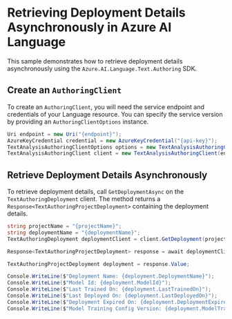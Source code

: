 # Retrieving Deployment Details Asynchronously in Azure AI Language

This sample demonstrates how to retrieve deployment details asynchronously using the `Azure.AI.Language.Text.Authoring` SDK.

## Create an `AuthoringClient`

To create an `AuthoringClient`, you will need the service endpoint and credentials of your Language resource. You can specify the service version by providing an `AuthoringClientOptions` instance.

```C# Snippet:CreateTextAuthoringClientForSpecificApiVersion
Uri endpoint = new Uri("{endpoint}");
AzureKeyCredential credential = new AzureKeyCredential("{api-key}");
TextAnalysisAuthoringClientOptions options = new TextAnalysisAuthoringClientOptions(TextAnalysisAuthoringClientOptions.ServiceVersion.V2025_05_15_Preview);
TextAnalysisAuthoringClient client = new TextAnalysisAuthoringClient(endpoint, credential, options);
```

## Retrieve Deployment Details Asynchronously

To retrieve deployment details, call `GetDeploymentAsync` on the `TextAuthoringDeployment` client. The method returns a `Response<TextAuthoringProjectDeployment>` containing the deployment details.

```C# Snippet:Sample15_TextAuthoring_GetDeploymentAsync
string projectName = "{projectName}";
string deploymentName = "{deploymentName}";
TextAuthoringDeployment deploymentClient = client.GetDeployment(projectName, deploymentName);

Response<TextAuthoringProjectDeployment> response = await deploymentClient.GetDeploymentAsync();

TextAuthoringProjectDeployment deployment = response.Value;

Console.WriteLine($"Deployment Name: {deployment.DeploymentName}");
Console.WriteLine($"Model Id: {deployment.ModelId}");
Console.WriteLine($"Last Trained On: {deployment.LastTrainedOn}");
Console.WriteLine($"Last Deployed On: {deployment.LastDeployedOn}");
Console.WriteLine($"Deployment Expired On: {deployment.DeploymentExpiredOn}");
Console.WriteLine($"Model Training Config Version: {deployment.ModelTrainingConfigVersion}");
```
